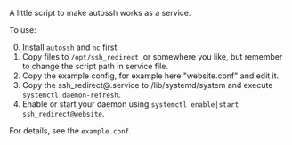 A little script to make autossh works as a service.

To use:

0. Install `autossh` and `nc` first.
1. Copy files to `/opt/ssh_redirect` ,or somewhere you like, but remember to change the script path in service file.
2. Copy the example config, for example here "website.conf" and edit it.
3. Copy the ssh_redirect@.service to /lib/systemd/system and execute `systemctl daemon-refresh`.
4. Enable or start your daemon using `systemctl enable|start ssh_redirect@website`.

For details, see the `example.conf`.
